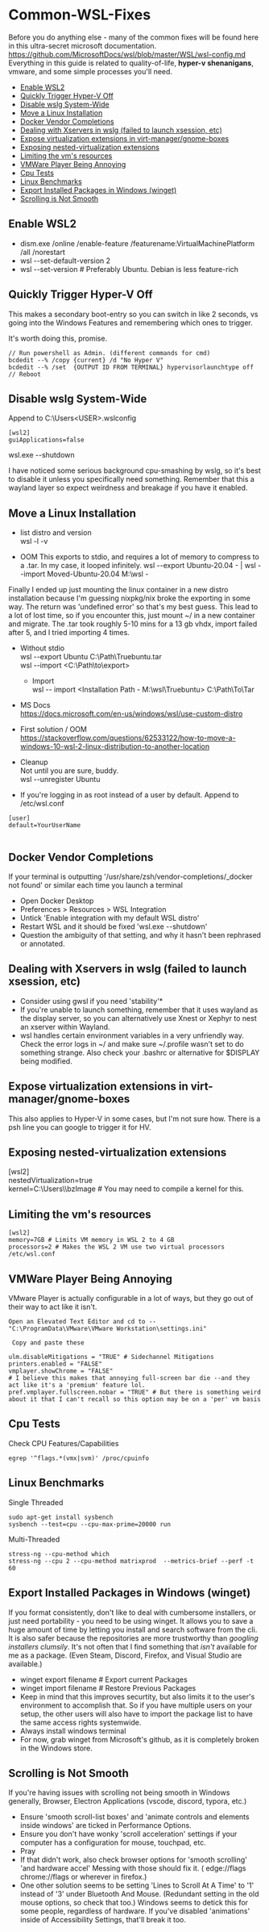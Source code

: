 # Common-WSL-Fixes

Before you do anything else - many of the common fixes will be found here in this ultra-secret microsoft documentation.   https://github.com/MicrosoftDocs/wsl/blob/master/WSL/wsl-config.md  
Everything in this guide is related to quality-of-life, **hyper-v shenanigans**, vmware, and some simple processes you'll need.

- [Enable WSL2](#enable-wsl2) 
- [Quickly Trigger Hyper-V Off](#quickly-trigger-hyper-v-off)
- [Disable wslg System-Wide](#disable-wslg-system-wide)
- [Move a Linux Installation](#move-a-linux-installation)
- [Docker Vendor Completions](#docker-vendor-completions)
- [Dealing with Xservers in wslg (failed to launch xsession, etc)](#dealing-with-xservers-in-wslg-failed-to-launch-xsession-etc)
- [Expose virtualization extensions in virt-manager/gnome-boxes](#expose-virtualization-extensions-in-virt-managergnome-boxes)
- [Exposing nested-virtualization extensions](#exposing-nested-virtualization-extensions)
- [Limiting the vm's resources](#limiting-the-vms-resources)
- [VMWare Player Being Annoying](#vmware-player-being-annoying)
- [Cpu Tests](#cpu-tests)
- [Linux Benchmarks](#linux-benchmarks)
- [Export Installed Packages in Windows (winget)](#export-installed-packages-in-windows-winget)
- [Scrolling is Not Smooth](#scrolling-is-not-smooth)

## Enable WSL2

+ dism.exe /online /enable-feature /featurename:VirtualMachinePlatform /all /norestart
+ wsl --set-default-version 2
+ wsl --set-version <distribution name> <versionNumber> # Preferably Ubuntu. Debian is less feature-rich

## Quickly Trigger Hyper-V Off

This makes a secondary boot-entry so you can switch in like 2 seconds, vs going into the Windows Features and remembering which ones to trigger.

It's worth doing this, promise. 

  ```
// Run powershell as Admin. (different commands for cmd)  
bcdedit --% /copy {current} /d "No Hyper V"  
bcdedit --% /set  {OUTPUT ID FROM TERMINAL} hypervisorlaunchtype off  
// Reboot  
  ```  
  
## Disable wslg System-Wide  
Append to C:\Users\<USER>\.wslconfig
  
  ```
[wsl2] 
guiApplications=false
  ```
  wsl.exe --shutdown  
  
I have noticed some serious background cpu-smashing by wslg, so it's best to disable it unless you specifically need something. Remember that this a wayland layer so expect weirdness and breakage if you have it enabled.  

## Move a Linux Installation  
  
- list distro and version  
wsl -l -v  
  
- OOM
  This exports to stdio, and requires a lot of memory to compress to a .tar. In my case, it looped infinitely.
wsl --export Ubuntu-20.04 - | wsl --import Moved-Ubuntu-20.04 M:\wsl -

Finally I ended up just mounting the linux container in a new distro installation because I'm guessing nixpkg/nix broke the exporting in some way. The return was 'undefined error' so that's my best guess. This lead to a lot of lost time, so if you encounter this, just mount ~/ in a new container and migrate. The .tar took roughly 5-10 mins for a 13 gb vhdx, import failed after 5, and I tried importing 4 times.  

- Without stdio  
wsl --export Ubuntu C:\Path\Truebuntu.tar  
wsl --import <Distro new name> <C:\Path\to\export>   

  - Import  
wsl -- import <The undefined name of your new distro> <Installation Path - M:\wsl\Truebuntu> C:\Path\To\Tar  

- MS Docs  
https://docs.microsoft.com/en-us/windows/wsl/use-custom-distro  

-  First solution / OOM  
https://stackoverflow.com/questions/62533122/how-to-move-a-windows-10-wsl-2-linux-distribution-to-another-location  

  - Cleanup  
Not until you are sure, buddy.    
wsl --unregister Ubuntu  

 - If you're logging in as root instead of a user by default.
 Append to /etc/wsl.conf  
 ``` 
 [user]  
 default=YourUserName  
  
  ```

## Docker Vendor Completions
  If your terminal is outputting '/usr/share/zsh/vendor-completions/_docker not found' or similar each time you launch a terminal
  + Open Docker Desktop
  + Preferences > Resources > WSL Integration
  + Untick 'Enable integration with my default WSL distro'
  + Restart WSL and it should be fixed 'wsl.exe --shutdown'
  + Question the ambiguity of that setting, and why it hasn't been rephrased or annotated.  
  
## Dealing with Xservers in wslg (failed to launch xsession, etc)
  + Consider using gwsl if you need 'stability'*
  + If you're unable to launch something, remember that it uses wayland as the display server, so you can alternatively use Xnest or Xephyr to nest an xserver within Wayland.
  + wsl handles certain environment variables in a very unfriendly way. Check the error logs in ~/ and make sure ~/.profile wasn't set to do something strange. Also check your .bashrc or alternative for $DISPLAY being modified.

## Expose virtualization extensions in virt-manager/gnome-boxes

This also applies to Hyper-V in some cases, but I'm not sure how. There is a psh line you can google to trigger it for HV.

## Exposing nested-virtualization extensions  

[wsl2]  
nestedVirtualization=true  
kernel=C:\\Users\\<YOU>\\bzImage # You may need to compile a kernel for this.  
  
## Limiting the vm's resources

```
[wsl2]  
memory=7GB # Limits VM memory in WSL 2 to 4 GB  
processors=2 # Makes the WSL 2 VM use two virtual processors /etc/wsl.conf
```

  
## VMWare Player Being Annoying

VMware Player is actually configurable in a lot of ways, but they go out of their way to act like it isn't.

```
Open an Elevated Text Editor and cd to --
"C:\ProgramData\VMware\VMware Workstation\settings.ini"

 Copy and paste these

ulm.disableMitigations = "TRUE" # Sidechannel Mitigations
printers.enabled = "FALSE"
vmplayer.showChrome = "FALSE" 
# I believe this makes that annoying full-screen bar die --and they act like it's a 'premium' feature lol.
pref.vmplayer.fullscreen.nobar = "TRUE" # But there is something weird about it that I can't recall so this option may be on a 'per' vm basis
```

## Cpu Tests

Check CPU Features/Capabilities

```
egrep '^flags.*(vmx|svm)' /proc/cpuinfo
```

## Linux Benchmarks

Single Threaded

```
sudo apt-get install sysbench
sysbench --test=cpu --cpu-max-prime=20000 run
```

Multi-Threaded

```sudo apt install stress-ng
stress-ng --cpu-method which
stress-ng --cpu 2 --cpu-method matrixprod  --metrics-brief --perf -t 60
```

## Export Installed Packages in Windows (winget)
  If you format consistently, don't like to deal with cumbersome installers, or just need portability - you need to be using winget. It allows you to save a huge amount of time by letting you install and search software from the cli. It is also safer because the repositories are more trustworthy than *googling installers clumsily*. It's not often that I find something that *isn't* available for me as a package. (Even Steam, Discord, Firefox, and Visual Studio are available.) 
  + winget export filename # Export current Packages
  + winget import filename # Restore Previous Packages
  + Keep in mind that this improves securtity, but also limits it to the user's environment to accomplish that. So if you have multiple users on your setup, the other users will also have to import the package list to have the same access rights systemwide.
  + Always install windows terminal
  + For now, grab winget from Microsoft's github, as it is completely broken in the Windows store.
  
## Scrolling is Not Smooth
If you're having issues with scrolling not being smooth in Windows generally, Browser, Electron Applications (vscode, discord, typora, etc.)
  + Ensure 'smooth scroll-list boxes' and 'animate controls and elements inside windows' are ticked in Performance Options.
  + Ensure you don't have wonky 'scroll acceleration' settings if your computer has a configuration for mouse, touchpad, etc.
  + Pray
  + If that didn't work, also check browser options for 'smooth scrolling' 'and hardware accel' Messing with those should fix it.
  ( edge://flags chrome://flags or wherever in firefox.)
  + One other solution seems to be setting 'Lines to Scroll At A Time' to '1' instead of '3' under Bluetooth And Mouse. (Redundant setting in the old mouse options, so check that too.) 
Windows seems to detick this for some people, regardless of hardware. If you've disabled 'animations' inside of Accessibility Settings, that'll break it too. 
